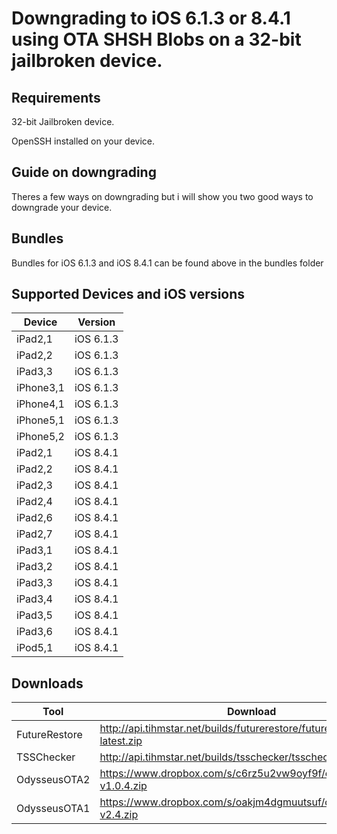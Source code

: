# Downgrading to iOS 6.1.3 or 8.4.1 using OTA SHSH Blobs on a 32-bit jailbroken device.

## Requirements

32-bit Jailbroken device.

OpenSSH installed on your device.

## Guide on downgrading

Theres a few ways on downgrading but i will show you two good ways to downgrade your device.

## Bundles

Bundles for iOS 6.1.3 and iOS 8.4.1 can be found above in the bundles folder

## Supported Devices and iOS versions

| Device   |  Version   |
|----------|------------|
| iPad2,1  | iOS 6.1.3  | 
| iPad2,2  | iOS 6.1.3  |
| iPad3,3  | iOS 6.1.3  |
| iPhone3,1 | iOS 6.1.3 |
| iPhone4,1 | iOS 6.1.3 |
| iPhone5,1 | iOS 6.1.3 |
| iPhone5,2 | iOS 6.1.3 |
| iPad2,1   | iOS 8.4.1 | 
| iPad2,2   | iOS 8.4.1 | 
| iPad2,3   | iOS 8.4.1 | 
| iPad2,4   | iOS 8.4.1 | 
| iPad2,6   | iOS 8.4.1 | 
| iPad2,7   | iOS 8.4.1 | 
| iPad3,1   | iOS 8.4.1 |
| iPad3,2   | iOS 8.4.1 |
| iPad3,3   | iOS 8.4.1 |
| iPad3,4   | iOS 8.4.1 |
| iPad3,5   | iOS 8.4.1 |
| iPad3,6   | iOS 8.4.1 |
| iPod5,1   | iOS 8.4.1 |

## Downloads
| Tool | Download | SHA1 |
|---------|----------|------|
| FutureRestore | http://api.tihmstar.net/builds/futurerestore/futurerestore-latest.zip |
| TSSChecker | http://api.tihmstar.net/builds/tsschecker/tsschecker-latest.zip |
| OdysseusOTA2 | https://www.dropbox.com/s/c6rz5u2vw9oyf9f/odysseusOTA2-v1.0.4.zip | a54c887ab13bfbdeaf3402bd6bd9b6ef4252300f |
| OdysseusOTA1 | https://www.dropbox.com/s/oakjm4dgmuutsuf/odysseusOTA-v2.4.zip | 3b0e5f2c7105c39185c3a2280eabc85f49f834c3 |
